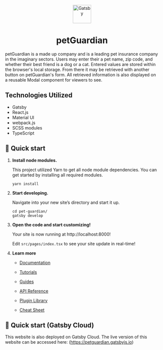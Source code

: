 <p align="center">
  <a href="https://www.gatsbyjs.com/?utm_source=starter&utm_medium=readme&utm_campaign=minimal-starter-ts">
    <img alt="Gatsby" src="https://www.gatsbyjs.com/Gatsby-Monogram.svg" width="60" />
  </a>
</p>
<h1 align="center">
  petGuardian
</h1>

petGuardian is a made up company and is a leading pet insurance company in the imaginary sectors. Users may enter their a pet name, zip code, and whether their best friend is a dog or a cat. Entered values are stored within the browser's local storage. From there it may be retrieved with another button on petGuardian's form. All retrieved information is also displayed on a reusable Modal component for viewers to see.

## Technologies Utilized

-   Gatsby
-   React.js
-   Material UI
-   webpack.js
-   SCSS modules
-   TypeScript

## 🚀 Quick start

1.  **Install node modules.**

    This project utilized Yarn to get all node module dependencies. You can get started by installing all required modules.

    ```shell
    yarn install
    ```

2.  **Start developing.**

    Navigate into your new site’s directory and start it up.

    ```shell
    cd pet-guardian/
    gatsby develop
    ```

3.  **Open the code and start customizing!**

    Your site is now running at http://localhost:8000!

    Edit `src/pages/index.tsx` to see your site update in real-time!

4.  **Learn more**

    -   [Documentation](https://www.gatsbyjs.com/docs/?utm_source=starter&utm_medium=readme&utm_campaign=minimal-starter-ts)

    -   [Tutorials](https://www.gatsbyjs.com/tutorial/?utm_source=starter&utm_medium=readme&utm_campaign=minimal-starter-ts)

    -   [Guides](https://www.gatsbyjs.com/tutorial/?utm_source=starter&utm_medium=readme&utm_campaign=minimal-starter-ts)

    -   [API Reference](https://www.gatsbyjs.com/docs/api-reference/?utm_source=starter&utm_medium=readme&utm_campaign=minimal-starter-ts)

    -   [Plugin Library](https://www.gatsbyjs.com/plugins?utm_source=starter&utm_medium=readme&utm_campaign=minimal-starter-ts)

    -   [Cheat Sheet](https://www.gatsbyjs.com/docs/cheat-sheet/?utm_source=starter&utm_medium=readme&utm_campaign=minimal-starter-ts)

## 🚀 Quick start (Gatsby Cloud)

This website is also deployed on Gatsby Cloud. The live version of this website can be accessed here:
(https://petguardian.gatsbyjs.io)

